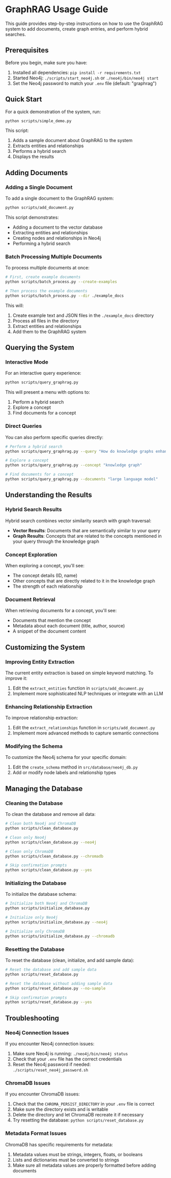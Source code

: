 # GraphRAG Usage Guide

This guide provides step-by-step instructions on how to use the GraphRAG system to add documents, create graph entries, and perform hybrid searches.

## Prerequisites

Before you begin, make sure you have:

1. Installed all dependencies: `pip install -r requirements.txt`
2. Started Neo4j: `./scripts/start_neo4j.sh` or `./neo4j/bin/neo4j start`
3. Set the Neo4j password to match your `.env` file (default: "graphrag")

## Quick Start

For a quick demonstration of the system, run:

```bash
python scripts/simple_demo.py
```

This script:
1. Adds a sample document about GraphRAG to the system
2. Extracts entities and relationships
3. Performs a hybrid search
4. Displays the results

## Adding Documents

### Adding a Single Document

To add a single document to the GraphRAG system:

```bash
python scripts/add_document.py
```

This script demonstrates:
- Adding a document to the vector database
- Extracting entities and relationships
- Creating nodes and relationships in Neo4j
- Performing a hybrid search

### Batch Processing Multiple Documents

To process multiple documents at once:

```bash
# First, create example documents
python scripts/batch_process.py --create-examples

# Then process the example documents
python scripts/batch_process.py --dir ./example_docs
```

This will:
1. Create example text and JSON files in the `./example_docs` directory
2. Process all files in the directory
3. Extract entities and relationships
4. Add them to the GraphRAG system

## Querying the System

### Interactive Mode

For an interactive query experience:

```bash
python scripts/query_graphrag.py
```

This will present a menu with options to:
1. Perform a hybrid search
2. Explore a concept
3. Find documents for a concept

### Direct Queries

You can also perform specific queries directly:

```bash
# Perform a hybrid search
python scripts/query_graphrag.py --query "How do knowledge graphs enhance RAG systems?"

# Explore a concept
python scripts/query_graphrag.py --concept "knowledge graph"

# Find documents for a concept
python scripts/query_graphrag.py --documents "large language model"
```

## Understanding the Results

### Hybrid Search Results

Hybrid search combines vector similarity search with graph traversal:

- **Vector Results**: Documents that are semantically similar to your query
- **Graph Results**: Concepts that are related to the concepts mentioned in your query through the knowledge graph

### Concept Exploration

When exploring a concept, you'll see:

- The concept details (ID, name)
- Other concepts that are directly related to it in the knowledge graph
- The strength of each relationship

### Document Retrieval

When retrieving documents for a concept, you'll see:

- Documents that mention the concept
- Metadata about each document (title, author, source)
- A snippet of the document content

## Customizing the System

### Improving Entity Extraction

The current entity extraction is based on simple keyword matching. To improve it:

1. Edit the `extract_entities` function in `scripts/add_document.py`
2. Implement more sophisticated NLP techniques or integrate with an LLM

### Enhancing Relationship Extraction

To improve relationship extraction:

1. Edit the `extract_relationships` function in `scripts/add_document.py`
2. Implement more advanced methods to capture semantic connections

### Modifying the Schema

To customize the Neo4j schema for your specific domain:

1. Edit the `create_schema` method in `src/database/neo4j_db.py`
2. Add or modify node labels and relationship types

## Managing the Database

### Cleaning the Database

To clean the database and remove all data:

```bash
# Clean both Neo4j and ChromaDB
python scripts/clean_database.py

# Clean only Neo4j
python scripts/clean_database.py --neo4j

# Clean only ChromaDB
python scripts/clean_database.py --chromadb

# Skip confirmation prompts
python scripts/clean_database.py --yes
```

### Initializing the Database

To initialize the database schema:

```bash
# Initialize both Neo4j and ChromaDB
python scripts/initialize_database.py

# Initialize only Neo4j
python scripts/initialize_database.py --neo4j

# Initialize only ChromaDB
python scripts/initialize_database.py --chromadb
```

### Resetting the Database

To reset the database (clean, initialize, and add sample data):

```bash
# Reset the database and add sample data
python scripts/reset_database.py

# Reset the database without adding sample data
python scripts/reset_database.py --no-sample

# Skip confirmation prompts
python scripts/reset_database.py --yes
```

## Troubleshooting

### Neo4j Connection Issues

If you encounter Neo4j connection issues:

1. Make sure Neo4j is running: `./neo4j/bin/neo4j status`
2. Check that your `.env` file has the correct credentials
3. Reset the Neo4j password if needed: `./scripts/reset_neo4j_password.sh`

### ChromaDB Issues

If you encounter ChromaDB issues:

1. Check that the `CHROMA_PERSIST_DIRECTORY` in your `.env` file is correct
2. Make sure the directory exists and is writable
3. Delete the directory and let ChromaDB recreate it if necessary
4. Try resetting the database: `python scripts/reset_database.py`

### Metadata Format Issues

ChromaDB has specific requirements for metadata:

1. Metadata values must be strings, integers, floats, or booleans
2. Lists and dictionaries must be converted to strings
3. Make sure all metadata values are properly formatted before adding documents